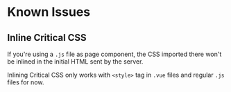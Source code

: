 # Known Issues

## Inline Critical CSS

If you're using a `.js` file as page component, the CSS imported there won't be inlined in the initial HTML sent by the server.

Inlining Critical CSS only works with `<style>` tag in `.vue` files and regular `.js` files for now.
